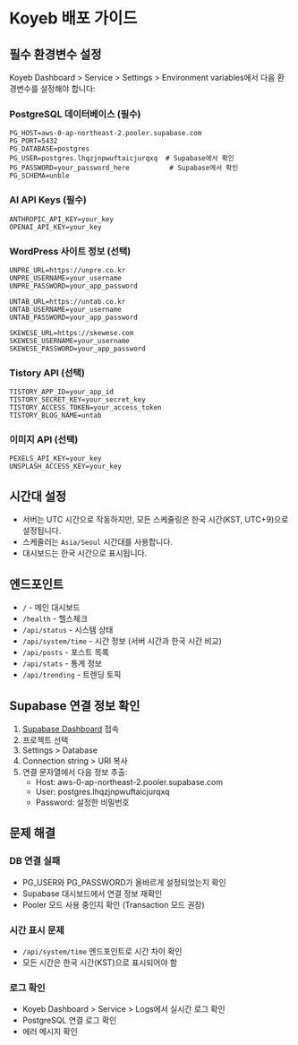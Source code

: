 # Koyeb 배포 가이드

## 필수 환경변수 설정

Koyeb Dashboard > Service > Settings > Environment variables에서 다음 환경변수를 설정해야 합니다:

### PostgreSQL 데이터베이스 (필수)
```
PG_HOST=aws-0-ap-northeast-2.pooler.supabase.com
PG_PORT=5432
PG_DATABASE=postgres
PG_USER=postgres.lhqzjnpwuftaicjurqxq  # Supabase에서 확인
PG_PASSWORD=your_password_here          # Supabase에서 확인
PG_SCHEMA=unble
```

### AI API Keys (필수)
```
ANTHROPIC_API_KEY=your_key
OPENAI_API_KEY=your_key
```

### WordPress 사이트 정보 (선택)
```
UNPRE_URL=https://unpre.co.kr
UNPRE_USERNAME=your_username
UNPRE_PASSWORD=your_app_password

UNTAB_URL=https://untab.co.kr
UNTAB_USERNAME=your_username
UNTAB_PASSWORD=your_app_password

SKEWESE_URL=https://skewese.com
SKEWESE_USERNAME=your_username
SKEWESE_PASSWORD=your_app_password
```

### Tistory API (선택)
```
TISTORY_APP_ID=your_app_id
TISTORY_SECRET_KEY=your_secret_key
TISTORY_ACCESS_TOKEN=your_access_token
TISTORY_BLOG_NAME=untab
```

### 이미지 API (선택)
```
PEXELS_API_KEY=your_key
UNSPLASH_ACCESS_KEY=your_key
```

## 시간대 설정

- 서버는 UTC 시간으로 작동하지만, 모든 스케줄링은 한국 시간(KST, UTC+9)으로 설정됩니다.
- 스케줄러는 `Asia/Seoul` 시간대를 사용합니다.
- 대시보드는 한국 시간으로 표시됩니다.

## 엔드포인트

- `/` - 메인 대시보드
- `/health` - 헬스체크
- `/api/status` - 시스템 상태
- `/api/system/time` - 시간 정보 (서버 시간과 한국 시간 비교)
- `/api/posts` - 포스트 목록
- `/api/stats` - 통계 정보
- `/api/trending` - 트렌딩 토픽

## Supabase 연결 정보 확인

1. [Supabase Dashboard](https://app.supabase.com) 접속
2. 프로젝트 선택
3. Settings > Database 
4. Connection string > URI 복사
5. 연결 문자열에서 다음 정보 추출:
   - Host: aws-0-ap-northeast-2.pooler.supabase.com
   - User: postgres.lhqzjnpwuftaicjurqxq
   - Password: 설정한 비밀번호

## 문제 해결

### DB 연결 실패
- PG_USER와 PG_PASSWORD가 올바르게 설정되었는지 확인
- Supabase 대시보드에서 연결 정보 재확인
- Pooler 모드 사용 중인지 확인 (Transaction 모드 권장)

### 시간 표시 문제
- `/api/system/time` 엔드포인트로 시간 차이 확인
- 모든 시간은 한국 시간(KST)으로 표시되어야 함

### 로그 확인
- Koyeb Dashboard > Service > Logs에서 실시간 로그 확인
- PostgreSQL 연결 로그 확인
- 에러 메시지 확인